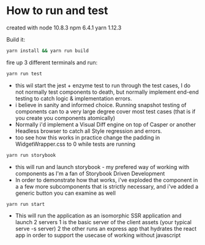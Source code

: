 # How to run and test

created with
node 10.8.3
npm 6.4.1
yarn 1.12.3

Build it:

```bash
yarn install && yarn run build
```


fire up 3 different terminals and run:

```bash
yarn run test
```

 * this wil start the jest + enzyme test to run through the test cases, I do not normally test components to death, but normally implement end-end testing to catch logic & implementation errors.
 * i believe in sanity and informed choice. Running snapshot testing of components can to a very large degree cover most test cases (that is if you create you components atomically)
 * Normally i'd implement a Visual Diff engine on top of Casper or another Headless browser to catch all Style regression and errors.
 * too see how this works in practice change the padding in WidgetWrapper.css to 0 while tests are running

```bash
yarn run storybook
```

 * this will run and launch storybook - my prefered way of working with components as I'm a fan of Storybook Driven Development
 * In order to demonstrate how that works, i've exploded the component in a a few more subcomponents that is strictly necessary, and i've added a generic button you can examine as well

```bash
yarn run start
```

 * This will run the application as an isomorphic SSR application and launch 2 servers
    1 is the basic server of the client assets (your typical serve -s server)
    2 the other runs an express app that hydrates the react app in order to support the usecase of working without javascript
